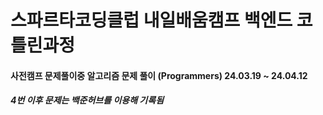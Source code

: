 스파르타코딩클럽 내일배움캠프 백엔드 코틀린과정 
=============
#### 사전캠프 문제풀이중 알고리즘 문제 풀이 (Programmers) 24.03.19 ~ 24.04.12
##### 4번 이후 문제는 백준허브를 이용해 기록됨
